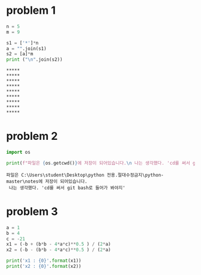 
# problem 1


```python
n = 5
m = 9
```


```python
s1 = ['*']*n
a = "".join(s1)
s2 = [a]*m
print ("\n".join(s2))
```

    *****
    *****
    *****
    *****
    *****
    *****
    *****
    *****
    *****
    

# problem 2


```python
import os

print(f"파일은 {os.getcwd()}에 저장이 되어있습니다.\n 나는 생각했다. 'cd를 써서 git bash로 들어가 봐야지'")
```

    파일은 C:\Users\student\Desktop\python 전용.절대수정금지\python-master\notes에 저장이 되어있습니다.
     나는 생각했다. 'cd를 써서 git bash로 들어가 봐야지'
    

# problem 3


```python
a = 1
b = 4
c = -21
x1 = (-b + (b*b - 4*a*c)**0.5 ) / (2*a)
x2 = (-b - (b*b - 4*a*c)**0.5 ) / (2*a)

print('x1 : {0}'.format(x1))
print('x2 : {0}'.format(x2))



```
